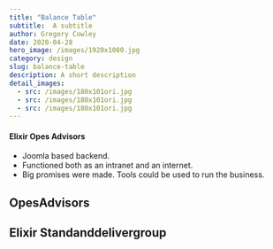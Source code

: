 ```yaml
---
title: "Balance Table"
subtitle:  A subtitle
author: Gregory Cowley
date: 2020-04-28
hero_image: /images/1920x1080.jpg
category: design
slug: balance-table
description: A short description
detail_images: 
  - src: /images/180x101ori.jpg
  - src: /images/180x101ori.jpg
  - src: /images/180x101ori.jpg
---
```




#### Elixir Opes Advisors
- Joomla based backend.
- Functioned both as an intranet and an internet.
- Big promises were made. Tools could be used to run the business.

## OpesAdvisors
## Elixir Standanddelivergroup
